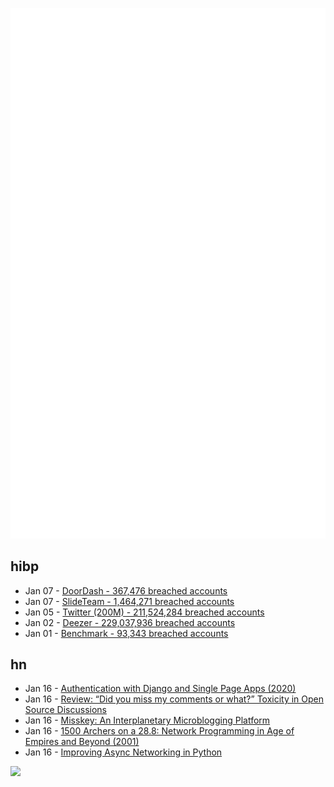 ![Metrics](https://raw.githubusercontent.com/phixion/phixion/master/metrics.svg)

## hibp

<!--
for https://github.com/phixion/phixion/blob/main/.github/workflows/feeds.yml
-->
<!--START_SECTION:haveibeenpwnd-->
- Jan 07 - [DoorDash - 367,476 breached accounts](https://haveibeenpwned.com/PwnedWebsites#DoorDash)
- Jan 07 - [SlideTeam - 1,464,271 breached accounts](https://haveibeenpwned.com/PwnedWebsites#SlideTeam)
- Jan 05 - [Twitter (200M) - 211,524,284 breached accounts](https://haveibeenpwned.com/PwnedWebsites#Twitter200M)
- Jan 02 - [Deezer - 229,037,936 breached accounts](https://haveibeenpwned.com/PwnedWebsites#Deezer)
- Jan 01 - [Benchmark - 93,343 breached accounts](https://haveibeenpwned.com/PwnedWebsites#Benchmark)
<!--END_SECTION:haveibeenpwnd-->

## hn

<!--
for https://github.com/phixion/phixion/blob/main/.github/workflows/feeds.yml
-->
<!--START_SECTION:hn-->
- Jan 16 - [Authentication with Django and Single Page Apps (2020)](https://www.mikesukmanowsky.com/blog/authentication-with-django-and-spas)
- Jan 16 - [Review: “Did you miss my comments or what?” Toxicity in Open Source Discussions](https://tylercipriani.com/blog/2023/01/15/entitlement-burnout-and-toxicity/)
- Jan 16 - [Misskey: An Interplanetary Microblogging Platform](https://github.com/misskey-dev/misskey)
- Jan 16 - [1500 Archers on a 28.8: Network Programming in Age of Empires and Beyond (2001)](https://www.gamedeveloper.com/programming/1500-archers-on-a-28-8-network-programming-in-age-of-empires-and-beyond)
- Jan 16 - [Improving Async Networking in Python](https://roberts.pm/index.php?p=article&path=p2pd&category=most-recent)
<!--END_SECTION:hn-->

<!--
for https://yhype.me
-->
![](https://hit.yhype.me/github/profile?user_id=13013670)

